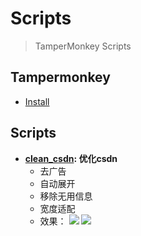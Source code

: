 # Scripts
> TamperMonkey Scripts

## Tampermonkey
- [Install](https://tampermonkey.net/)

## Scripts
- **[clean_csdn](https://github.com/idejie/Scripts/raw/master/clean_csdn.js): 优化csdn**
  - 去广告
  - 自动展开
  - 移除无用信息
  - 宽度适配
  - 效果： 
  ![](https://ws3.sinaimg.cn/large/006tNbRwly1fxp1i8nbrij31hz0u0wrq.jpg)
  ![](https://ws3.sinaimg.cn/large/006tNbRwly1fxp1ilhhiwj31hp0u0n4q.jpg)
